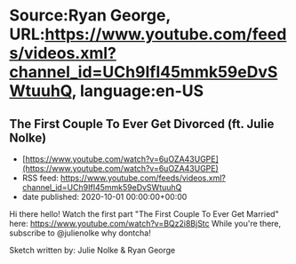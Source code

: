 # Source:Ryan George, URL:https://www.youtube.com/feeds/videos.xml?channel_id=UCh9IfI45mmk59eDvSWtuuhQ, language:en-US

## The First Couple To Ever Get Divorced (ft. Julie Nolke)
 - [https://www.youtube.com/watch?v=6uOZA43UGPE](https://www.youtube.com/watch?v=6uOZA43UGPE)
 - RSS feed: https://www.youtube.com/feeds/videos.xml?channel_id=UCh9IfI45mmk59eDvSWtuuhQ
 - date published: 2020-10-01 00:00:00+00:00

Hi there hello! Watch the first part "The First Couple To Ever Get Married" here: https://www.youtube.com/watch?v=BQz2i8BjStc
While you're there, subscribe to @julienolke  why dontcha!

Sketch written by: Julie Nolke & Ryan George

